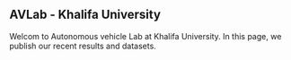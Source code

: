 ## AVLab - Khalifa University
Welcom to Autonomous vehicle Lab at Khalifa University. In this page, we publish our recent results and datasets.



<iframe width="420" height="315" src='https://www.youtube.com/watch?v=k4qmW9vgAio" frameborder="0" allowfullscreen> </iframe>
